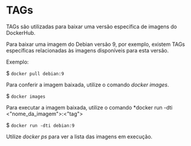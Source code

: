 # TAGs

TAGs são utilizadas para baixar uma versão específica de imagens do DockerHub.

Para baixar uma imagem do Debian versão 9, por exemplo, existem TAGs específicas relacionadas às imagens disponíveis para esta versão.

Exemplo:

$ `docker pull debian:9`

Para conferir a imagem baixada, utilize o comando *docker images*.

$ `docker images`

Para executar a imagem baixada, utilize o comando *docker run -dti <"nome_da_imagem">:<"tag">

$ `docker run -dti debian:9`

Utilize *docker ps* para ver a lista das imagens em execução.
